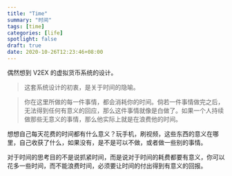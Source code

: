 ```yaml
---
title: "Time"
summary: "时间"
tags: [time]
categories: [life]
spotlight: false
draft: true
date: 2020-10-26T12:23:46+08:00
---
```


偶然想到 V2EX 的虚拟货币系统的设计。

>  这套系统设计的初衷，是关于时间的隐喻。

>  你在这里所做的每一件事情，都会消耗你的时间。倘若一件事情做完之后，无法得到任何有意义的回应，那么这件事情就像是白做了。如果一个人持续做那些无意义的事情，那么他实际上就是在浪费他的时间。

想想自己每天花费的时间都有什么意义？玩手机，刷视频，这些东西的意义在哪里，自己收获了什么，如果没有，是不是可以不做，或者做一些别的事情。

对于时间的思考目的不是说抓紧时间，而是说对于时间的耗费都要有意义，你可以花多一些时间，而不能浪费时间，必须要让时间的付出得到有意义的回报。
